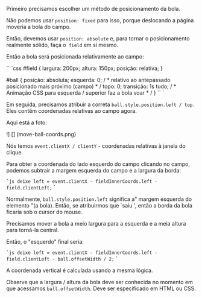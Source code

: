 
Primeiro precisamos escolher um método de posicionamento da bola.

Não podemos usar `position: fixed` para isso, porque deslocando a página moveria a bola do campo.

Então, devemos usar `position: absolute` e, para tornar o posicionamento realmente sólido, faça o` field` em si mesmo.

Então a bola será posicionada relativamente ao campo:

`` `css
#field {
largura: 200px;
altura: 150px;
posição: relativa;
}

#ball {
posição: absoluta;
esquerda: 0; / * relativo ao antepassado posicionado mais próximo (campo) * /
topo: 0;
transição: 1s tudo; / * Animação CSS para esquerda / superior faz a bola voar * /
}
`` `

Em seguida, precisamos atribuir a correta `ball.style.position.left / top`. Eles contêm coordenadas relativas ao campo agora.

Aqui está a foto:

!] [] (move-ball-coords.png)

Nós temos `event.clientX / clientY` - coordenadas relativas à janela do clique.

Para obter a coordenada do lado esquerdo do campo clicando no campo, podemos subtrair a margem esquerda do campo e a largura da borda:

`` `js
deixe left = event.clientX - fieldInnerCoords.left - field.clientLeft;
`` `

Normalmente, `ball.style.position.left` significa a" margem esquerda do elemento "(a bola). Então, se atribuirmos que `saiu ', então a borda da bola ficaria sob o cursor do mouse.

Precisamos mover a bola a meio largura para a esquerda e a meia altura para torná-la central.

Então, o "esquerdo" final seria:

`` `js
deixe left = event.clientX - fieldInnerCoords.left - field.clientLeft - ball.offsetWidth / 2;
`` `

A coordenada vertical é calculada usando a mesma lógica.

Observe que a largura / altura da bola deve ser conhecida no momento em que acessamos `ball.offsetWidth`. Deve ser especificado em HTML ou CSS.
